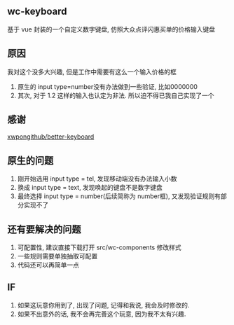 ## wc-keyboard
基于 vue 封装的一个自定义数字键盘, 仿照大众点评闪惠买单的价格输入键盘

## 原因
我对这个没多大兴趣, 但是工作中需要有这么一个输入价格的框
1. 原生的 input type=number没有办法做到一些验证, 比如0000000
2. 其次, 对于 1.2 这样的输入也认定为非法.
所以迫不得已我自己实现了一个

## 感谢
[xwpongithub/better-keyboard](https://github.com/xwpongithub/better-keyboard)

## 原生的问题
1. 刚开始选用 input type = tel, 发现移动端没有办法输入小数
2. 换成 input type = text, 发现唤起的键盘不是数字键盘
3. 最终选择 input type = number(后续简称为 number框), 又发现验证规则有部分实现不了

## 还有要解决的问题
1. 可配置性, 建议直接下载打开 src/wc-components 修改样式
2. 一些规则需要单独抽取可配置
3. 代码还可以再简单一点


## IF
1. 如果这玩意你用到了, 出现了问题, 记得和我说, 我会及时修改的.
2. 如果不出意外的话, 我不会再完善这个玩意, 因为我不太有兴趣.
